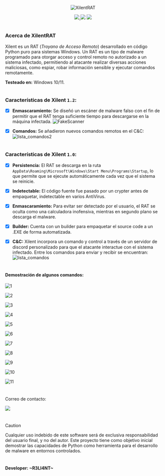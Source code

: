 <p align="center">
  <img src="https://github.com/user-attachments/assets/9853cdc4-1220-4544-a6a1-fa3443b7cfc8" alt="XilentRAT" Logo" />
</p>

<p align="center">
    <a href="https://python.org">
    <img src="https://img.shields.io/badge/Python-3-green.svg">
  </a>
    <img src="https://img.shields.io/badge/Release-1.2-blue.svg">
  </a>
    <img src="https://img.shields.io/badge/Private-%F0%9F%94%92-red.svg">
  </a>
</p>

<h1 align="center"></h1>

### Acerca de XilentRAT

Xilent es un RAT (_Troyano de Acceso Remoto_) desarrollado en código Python puro para sistemas Windows. Un RAT es un tipo de malware programado para otorgar acceso y control remoto no autorizado a un sistema infectado, permitiendo al atacante realizar diversas acciones maliciosas, como espiar, robar información sensible y ejecutar comandos remotamente.

**Testeado en:** Windows 10/11.

<h1 align="center"></h1>

### Características de Xilent `1.2`:

- [x] **Enmascaramiento:** Se diseñó un escáner de malware falso con el fin de permitir que el RAT tenga suficiente tiempo para descargarse en la máquina infectada.
      ![FakeScanner](https://github.com/user-attachments/assets/f4ae453d-8636-42f1-8366-d95d48b67b96)

- [x] **Comandos:** Se añadieron nuevos comandos remotos en el C&C:
      ![lista_comandos2](https://github.com/user-attachments/assets/acb1c69f-755c-454a-96d5-f0a3711e0792)


<h1 align="center"></h1>

### Características de Xilent `1.0`:

- [x] **Persistencia:** El RAT se descarga en la ruta `AppData\Roaming\Microsoft\Windows\Start Menu\Programs\Startup`, lo que permite que se ejecute automáticamente cada vez que el sistema se reinicie.

- [x] **Indetectable:**  El código fuente fue pasado por un crypter antes de empaquetar, indetectable en varios AntiVirus.

- [x] **Enmascaramiento:** Para evitar ser detectado por el usuario, el RAT se oculta como una calculadora inofensiva, mientras en segundo plano se descarga el malware.

- [x] **Builder:** Cuenta con un builder para empaquetar el source code a un .EXE de forma automatizada.

- [x] **C&C:** Xilent incorpora un comando y control a través de un servidor de discord personalizado para que el atacante interactue con el sistema infectado. Entre los comandos para enviar y recibir se encuentran:
      ![lista_comandos](https://github.com/user-attachments/assets/dbfd49aa-d1c7-4085-8ba8-a85fa85e812b)

<h1 align="center"></h1>

#### Demostración de algunos comandos:

![1](https://github.com/user-attachments/assets/2ab4462d-e271-42d5-a320-e4d74d3865ce)

![2](https://github.com/user-attachments/assets/4d7b9ef4-2338-4150-aa28-cbd596d81859)

![3](https://github.com/user-attachments/assets/11a2a47e-a6ee-4723-ae36-69e0ac28a709)

![4](https://github.com/user-attachments/assets/74620462-e87f-4f89-9223-f36b4d4f5e90)

![5](https://github.com/user-attachments/assets/01f13354-7ca4-42d9-b317-f6936c3740df)

![6](https://github.com/user-attachments/assets/736ff149-0429-4952-8507-90954cc05dd0)

![7](https://github.com/user-attachments/assets/397edb0d-a82e-4f7b-b473-6970bfdbde09)

![8](https://github.com/user-attachments/assets/a5b76669-3bcb-4244-a777-abaa407cebc3)

![9](https://github.com/user-attachments/assets/8890d971-9461-4e8e-bfb5-0ece5b10478b)

![10](https://github.com/user-attachments/assets/4e4c1ea7-386a-4cb7-ba16-0d885ddcfb68)

![11](https://github.com/user-attachments/assets/afb8eb64-0134-4f7b-b854-e13cbe480f01)


<h1 align="center"></h1>

Correo de contacto:

<img src="https://img.shields.io/badge/r3li4nt.contact@keemail.me-D14836?style=for-the-badge&logo=gmail&logoColor=white" />

<h1 align="center"></h1>

> [!CAUTION]
> Cualquier uso indebido de este software será de exclusiva responsabilidad del usuario final, y no del autor. Este proyecto tiene como objetivo inicial demostrar las capacidades de Python como herramienta para el desarrollo de malware en entornos controlados. 

<h1 align="center"></h1>

#### Developer: ~R3LI4NT~
